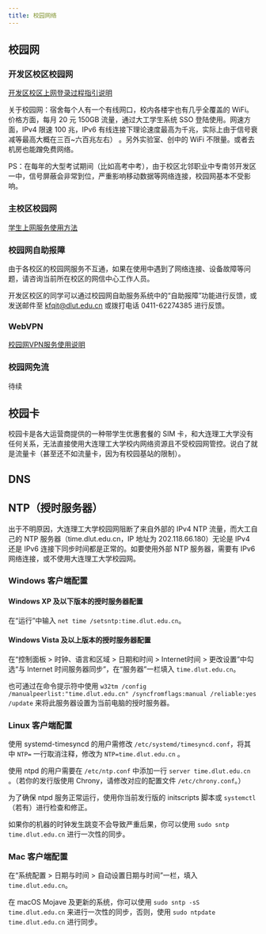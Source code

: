```yaml
---
title: 校园网络
---
```


## 校园网

### 开发区校区校园网

[开发区校区上网登录过程指引说明](https://eda.dlut.edu.cn/info/1592/43102.htm)

关于校园网：宿舍每个人有一个有线网口，校内各楼宇也有几乎全覆盖的 WiFi。价格方面，每月 20 元 150GB 流量，通过大工学生系统 SSO 登陆使用。网速方面，IPv4 限速 100 兆，IPv6 有线连接下理论速度最高为千兆，实际上由于信号衰减等最高大概在三百~六百兆左右） 。另外实验室、创中的 WiFi 不限量。或者去机房也能蹭免费网络。

PS：在每年的大型考试期间（比如高考中考），由于校区北邻职业中专南邻开发区一中，信号屏蔽会非常到位，严重影响移动数据等网络连接，校园网基本不受影响。

### 主校区校园网

[学生上网服务使用方法](https://its.dlut.edu.cn/index/jsfw/fwzn/xywf/xsswfw.htm)

### 校园网自助报障

由于各校区的校园网服务不互通，如果在使用中遇到了网络连接、设备故障等问题，请咨询当前所在校区的网信中心工作人员。

开发区校区的同学可以通过校园网自助服务系统中的“自助报障”功能进行反馈，或发送邮件至 kfqit@dlut.edu.cn 或拨打电话 0411-62274385 进行反馈。

### WebVPN

[校园网VPN服务使用说明](https://its.dlut.edu.cn/index/jsfw/fwzn/VPN/vpn.htm)

### 校园网免流

待续

## 校园卡

校园卡是各大运营商提供的一种带学生优惠套餐的 SIM 卡，和大连理工大学没有任何关系，无法直接使用大连理工大学校内网络资源且不受校园网管控。说白了就是流量卡（甚至还不如流量卡，因为有校园基站的限制）。

## DNS

## NTP（授时服务器）

出于不明原因，大连理工大学校园网阻断了来自外部的 IPv4 NTP 流量，而大工自己的 NTP 服务器（time.dlut.edu.cn，IP 地址为 202.118.66.180）无论是 IPv4 还是 IPv6 连接下同步时间都是正常的。如要使用外部 NTP 服务器，需要有 IPv6 网络连接，或不使用大连理工大学校园网。

### Windows 客户端配置

#### Windows XP 及以下版本的授时服务器配置

在“运行”中输入 `net time /setsntp:time.dlut.edu.cn`。

#### Windows Vista 及以上版本的授时服务器配置

在“控制面板 > 时钟、语言和区域 > 日期和时间 > Internet时间 > 更改设置”中勾选“与 Internet 时间服务器同步”，在“服务器”一栏填入 `time.dlut.edu.cn`。

也可通过在命令提示符中使用 `w32tm /config /manualpeerlist:"time.dlut.edu.cn" /syncfromflags:manual /reliable:yes /update` 来将此服务器设置为当前电脑的授时服务器。

### Linux 客户端配置

使用 systemd-timesyncd 的用户需修改 `/etc/systemd/timesyncd.conf`，将其中 `NTP=` 一行取消注释，修改为 `NTP=time.dlut.edu.cn` 。

使用 ntpd 的用户需要在 `/etc/ntp.conf` 中添加一行 `server time.dlut.edu.cn` 。（若你的发行版使用 Chrony，请修改对应的配置文件 `/etc/chrony.conf`。）

为了确保 ntpd 服务正常运行，使用你当前发行版的 initscripts 脚本或 `systemctl`（若有）进行检查和修正。

如果你的机器的时钟发生跳变不会导致严重后果，你可以使用 `sudo sntp time.dlut.edu.cn` 进行一次性的同步。

### Mac 客户端配置

在“系统配置 > 日期与时间 > 自动设置日期与时间”一栏，填入 `time.dlut.edu.cn`。

在 macOS Mojave 及更新的系统，你可以使用 `sudo sntp -sS time.dlut.edu.cn` 来进行一次性的同步，否则，使用 `sudo ntpdate time.dlut.edu.cn` 进行同步。

